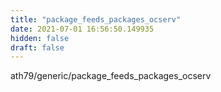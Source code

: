 ```yaml
---
title: "package_feeds_packages_ocserv"
date: 2021-07-01 16:56:50.149935
hidden: false
draft: false
---
```


ath79/generic/package_feeds_packages_ocserv


